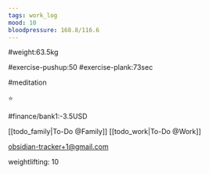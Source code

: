 ```yaml
---
tags: work_log
mood: 10
bloodpressure: 168.8/116.6
---
```


#weight:63.5kg

#exercise-pushup:50
#exercise-plank:73sec

#meditation

⭐

#finance/bank1:-3.5USD

[[todo_family|To-Do @Family]]
[[todo_work|To-Do @Work]]

obsidian-tracker+1@gmail.com

weightlifting: 10

